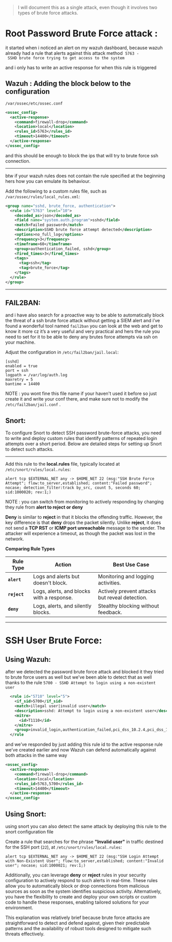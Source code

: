 > I will document this as a single attack, even though it involves two types of brute force attacks.
> 

# Root Password Brute Force attack :

it started when i noticed an alert on my wazuh dashboard, because wazuh already had a rule that alerts against this attack method  `5763 - SSHD brute force trying to get access to the system`

and i only has to write an active response for when this rule is triggered 

## Wazuh : Adding the block below to the configuration
`/var/ossec/etc/ossec.conf`

```xml
<ossec_config>
  <active-response>
    <command>firewall-drop</command>
    <location>local</location>
    <rules_id>5763</rules_id>
    <timeout>14400</timeout>
  </active-response>
</ossec_config>
```

and this should be enough to block the ips that will try to brute force ssh connection.

---

btw if your wazuh rules does not contain the rule specified at the beginning hers how you can emulate its behaviour.

Add the following to a custom rules file, such as `/var/ossec/rules/local_rules.xml`:

```xml
<group name="sshd, brute_force, authentication">
  <rule id="5763" level="10">
    <decoded_as>json</decoded_as>
    <field name="system.auth.program">sshd</field>
    <match>Failed password</match>
    <description>SSHD brute force attempt detected</description>
    <options>no_full_log</options>
    <frequency>3</frequency>
    <timeframe>60</timeframe>
    <group>authentication_failed, sshd</group>
    <fired_times>3</fired_times>
    <tags>
      <tag>ssh</tag>
      <tag>brute_force</tag>
    </tags>
  </rule>
</group>
```

---

## FAIL2BAN:

and i have also search for a proactive way to be able to automatically block the threat of a ssh brute force attack without getting a SIEM alert and i’ve found a wonderful tool named  `fail2ban`
you can look at the web and get to know it more cz it’s a very useful and very practical
and hers the rule you need to set for it to be able to deny any brutes force attempts via ssh on your machine.

Adjust the configuration in `/etc/fail2ban/jail.local`:

```
[sshd]
enabled = true
port = ssh
logpath = /var/log/auth.log
maxretry = 5
bantime = 14400
```

NOTE : you wont fine this file name if your haven't used it before so just create it and write your conf there, and make sure not to modify the `/etc/fail2ban/jail.conf` .

## Snort:

To configure Snort to detect SSH password brute-force attacks, you need to write and deploy custom rules that identify patterns of repeated login attempts over a short period. Below are detailed steps for setting up Snort to detect such attacks.

---

Add this rule to the **local.rules** file, typically located at `/etc/snort/rules/local.rules`:

```
alert tcp $EXTERNAL_NET any -> $HOME_NET 22 (msg:"SSH Brute Force Attempt"; flow:to_server,established; content:"Failed password"; nocase; detection_filter:track by_src, count 5, seconds 60; sid:1000020; rev:1;)
```

NOTE : you can switch from monitoring to actively responding by changing they rule from 
**alert to reject or deny** 

**Deny** is similar to **reject** in that it blocks the offending traffic.
However, the key difference is that **deny** drops the packet silently. Unlike **reject**, it does not send a **TCP RST** or **ICMP port unreachable** message to the sender. The attacker will experience a timeout, as though the packet was lost in the network.

**Comparing Rule Types**

| **Rule Type** | **Action** | **Best Use Case** |
| --- | --- | --- |
| **`alert`** | Logs and alerts but doesn't block. | Monitoring and logging activities. |
| **`reject`** | Logs, alerts, and blocks with a response. | Actively prevent attacks but reveal detection. |
| **`deny`** | Logs, alerts, and silently blocks. | Stealthy blocking without feedback. |

---

# SSH User Brute Force:

## Using Wazuh:

after we detected the password brute force attack and blocked it they tried to brute force users as well but we’ve been able to detect that as well thanks to the rule `5700 - SSHD Attempt to login using a non-existent user`

```xml
  <rule id="5710" level="5">
    <if_sid>5700</if_sid>
    <match>illegal user|invalid user</match>
    <description>sshd: Attempt to login using a non-existent user</description>
    <mitre>
      <id>T1110</id>
    </mitre>
    <group>invalid_login,authentication_failed,pci_dss_10.2.4,pci_dss_10.2.5,pci_dss_10.6.1,gpg13_7.1,gdpr_IV_35.7.d,gdpr_IV_32.2,hipaa_164.312.b,nist_800_53_AU.14,nist_800_53_AC.7,nist_800_53_AU.6,tsc_CC6.1,tsc_CC6.8,tsc_CC7.2,tsc_CC7.3,</group>
  </rule
```

and we’ve responded by just adding this rule id to the active response rule we’ve created earlier and now Wazuh can defend automatically against both attacks in the same way
 

```xml
<ossec_config>
  <active-response>
    <command>firewall-drop</command>
    <location>local</location>
    <rules_id>5763,5700</rules_id>
    <timeout>14400</timeout>
  </active-response>
</ossec_config>
```

## Using Snort:

using snort you can also detect the same attack by deploying this rule to the snort configuration file 

Create a rule that searches for the phrase **"Invalid user"** in traffic destined for the SSH port (`22`), at  `/etc/snort/rules/local.rules`:

```
alert tcp $EXTERNAL_NET any -> $HOME_NET 22 (msg:"SSH Login Attempt with Non-Existent User"; flow:to_server,established; content:"Invalid user"; nocase; sid:1000021; rev:1;)
```

Additionally, you can leverage **deny** or **reject** rules in your security configuration to actively respond to such alerts in real-time. These rules allow you to automatically block or drop connections from malicious sources as soon as the system identifies suspicious activity. Alternatively, you have the flexibility to create and deploy your own scripts or custom code to handle these responses, enabling tailored solutions for your environment.

This explanation was relatively brief because brute force attacks are straightforward to detect and defend against, given their predictable patterns and the availability of robust tools designed to mitigate such threats effectively.
